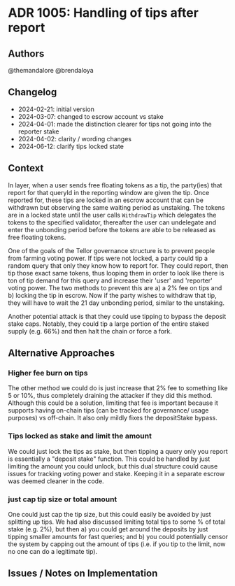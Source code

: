 # ADR 1005: Handling of tips after report

## Authors

@themandalore
@brendaloya

## Changelog

- 2024-02-21: initial version
- 2024-03-07: changed to escrow account vs stake
- 2024-04-01: made the distinction clearer for tips not going into the reporter stake
- 2024-04-02: clarity / wording changes
- 2024-06-12: clarify tips locked state

## Context

In layer, when a user sends free floating tokens as a tip, the party(ies) that report for that queryId in the reporting window are given the tip.  Once reported for, these tips are locked in an escrow account that can be withdrawn but observing the same waiting period as unstaking. The tokens are in a locked state until the user calls `WithdrawTip` which delegates the tokens to the specified validator, thereafter the user can undelegate and enter the unbonding period before the tokens are able to be released as free floating tokens.

One of the goals of the Tellor governance structure is to prevent people from farming voting power.  If tips were not locked, a party could tip a random query that only they know how to report for.  They could report, then tip those exact same tokens, thus looping them in order to look like there is ton of tip demand for this query and increase their 'user' and 'reporter' voting power.  The two methods to prevent this are a) a 2% fee on tips and b) locking the tip in escrow.  Now if the party wishes to withdraw that tip, they will have to wait the 21 day unbonding period, similar to the unstaking.  

Another potential attack is that they could use tipping to bypass the deposit stake caps.  Notably, they could tip a large portion of the entire staked supply (e.g. 66%) and then halt the chain or force a fork.  

## Alternative Approaches

### Higher fee burn on tips

The other method we could do is just increase that 2% fee to something like 5 or 10%, thus completely draining the attacker if they did this method.  Although this could be a solution, limiting that fee is important because it supports having on-chain tips (can be tracked for governance/ usage purposes) vs off-chain.  It also only mildly fixes the depositStake bypass.  

### Tips locked as stake and limit the amount

We could just lock the tips as stake, but then tipping a query only you report is essentially a "deposit stake" function.  This could be handled by just limiting the amount you could unlock, but this dual structure could cause issues for tracking voting power and stake.  Keeping it in a separate escrow was deemed cleaner in the code.

### just cap tip size or total amount

One could just cap the tip size, but this could easily be avoided by just splitting up tips.  We had also discussed limiting total tips to some % of total stake (e.g. 2%), but then a) you could get around the deposits by just tipping smaller amounts for fast queries; and b)  you could potentially censor the system by capping out the amount of tips (i.e. if you tip to the limit, now no one can do a legitimate tip).

## Issues / Notes on Implementation
